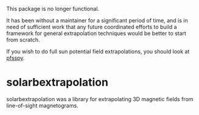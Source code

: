 This package is no longer functional.

It has been without a maintainer for a significant period of time,
and is in need of sufficient work that any future coordinated efforts to build
a framework for general extrapolation techniques would be better to start from
scratch.

If you wish to do full sun potential field extrapolations, you should look at
[pfsspy](https://pfsspy.readthedocs.io/).

# solarbextrapolation

solarbextrapolation was a library for extrapolating 3D magnetic fields from line-of-sight magnetograms.
